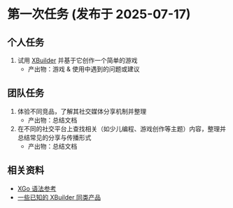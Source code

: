 # 第一次任务 (发布于 2025-07-17)

## 个人任务

1. 试用 [XBuilder](https://x.qiniu.com) 并基于它创作一个简单的游戏
	- 产出物：游戏 & 使用中遇到的问题或建议

## 团队任务

1. 体验不同竞品，了解其社交媒体分享机制并整理
	- 产出物：总结文档
2. 在不同的社交平台上查找相关（如少儿编程、游戏创作等主题）内容，整理并总结常见的分享与传播形式
	- 产出物：总结文档

## 相关资料

- [XGo 语法参考](https://tutorial.xgo.dev)
- [一些已知的 XBuilder 同类产品](https://github.com/goplus/builder/issues/590)
